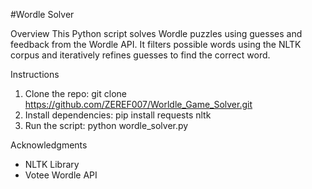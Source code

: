 #Wordle Solver

Overview
This Python script solves Wordle puzzles using guesses and feedback from the Wordle API. It filters possible words using the NLTK corpus and iteratively refines guesses to find the correct word.

Instructions
1. Clone the repo:
   git clone https://github.com/ZEREF007/Worldle_Game_Solver.git
2. Install dependencies:
   pip install requests nltk
3. Run the script:
   python wordle_solver.py

Acknowledgments
- NLTK Library
- Votee Wordle API
